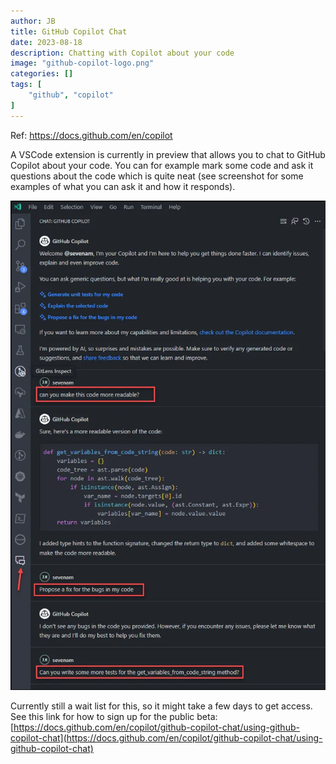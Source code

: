 ```yaml
---
author: JB
title: GitHub Copilot Chat
date: 2023-08-18
description: Chatting with Copilot about your code
image: "github-copilot-logo.png"
categories: []
tags: [
    "github", "copilot"
]
---
```


Ref: https://docs.github.com/en/copilot

A VSCode extension is currently in preview that allows you to chat to GitHub Copilot about your code. You can for example mark some code and ask it questions about the code which is quite neat (see screenshot for some examples of what you can ask it and how it responds).

![GitHub Copilot Chat Example](github-copilot-chat-example.png)

Currently still a wait list for this, so it might take a few days to get access. \
See this link for how to sign up for the public beta: [https://docs.github.com/en/copilot/github-copilot-chat/using-github-copilot-chat](https://docs.github.com/en/copilot/github-copilot-chat/using-github-copilot-chat)